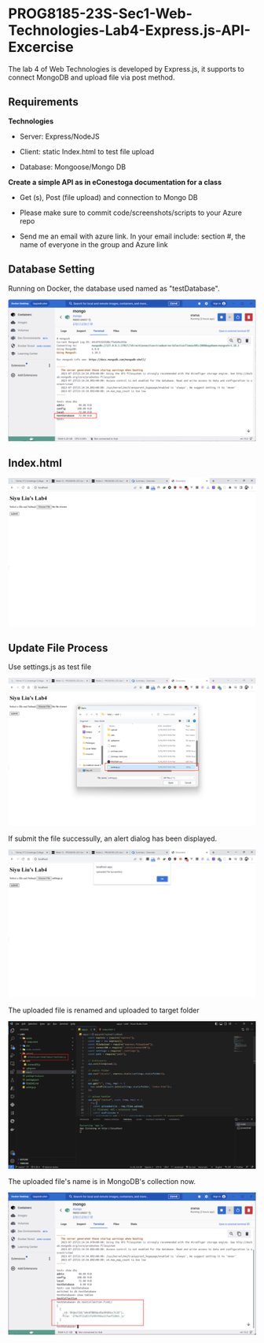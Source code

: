 # PROG8185-23S-Sec1-Web-Technologies-Lab4-Express.js-API-Excercise

The lab 4 of Web Technologies is developed by Express.js, it supports to connect MongoDB and upload file via post method.

## Requirements

**Technologies**

- Server: Express/NodeJS

- Client: static Index.html to test file upload 

- Database: Mongoose/Mongo DB

**Create a simple API as in eConestoga documentation for a class**

- Get (s), Post (file upload) and connection to Mongo DB

- Please make sure to commit code/screenshots/scripts to your Azure repo

- Send me an email with azure link. In your email include: section #, the name of everyone in the group and Azure link

## Database Setting

Running on Docker, the database used named as "testDatabase".

![](doc/screenshot/2023-07-25-21-26-57-image.png)

## Index.html

![](doc/screenshot/2023-07-25-21-28-32-image.png)

## Update File Process

Use settings.js as test file

![](doc/screenshot/2023-07-25-21-30-02-image.png)

If submit the file successully, an alert dialog has been displayed.

![](doc/screenshot/2023-07-25-21-30-49-image.png)

The uploaded file is renamed and uploaded to target folder

![](doc/screenshot/2023-07-25-21-36-05-image.png)

The uploaded file's name is in MongoDB's collection now.

![](doc/screenshot/2023-07-25-21-35-34-image.png)
